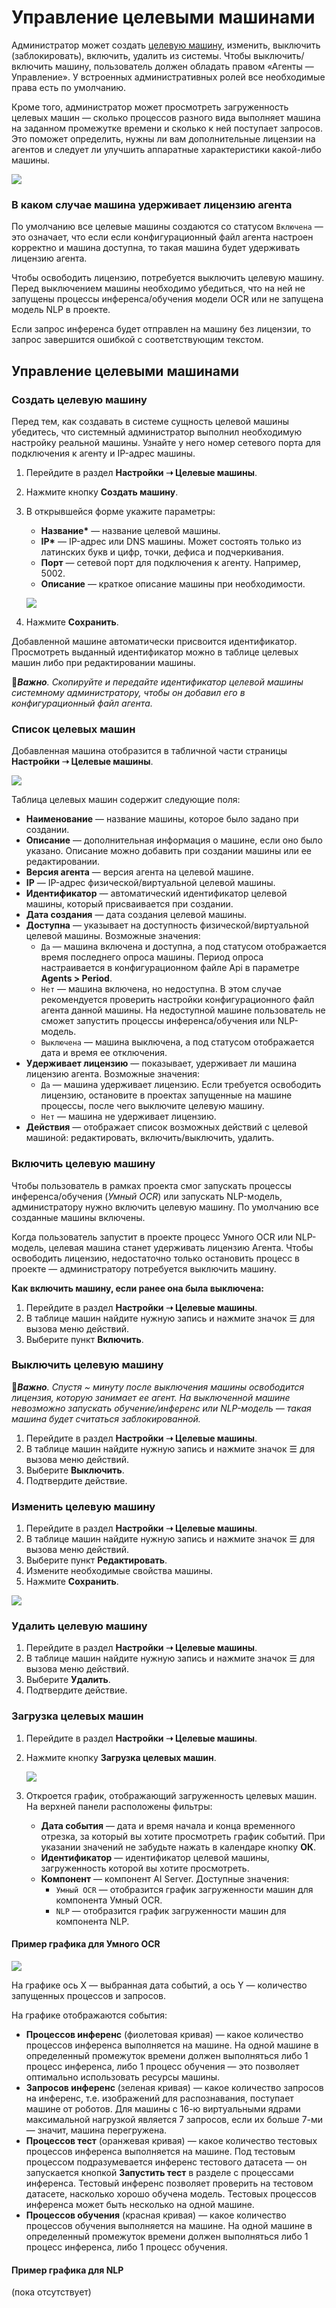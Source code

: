# Управление целевыми машинами

Администратор может создать [целевую машину](https://docs.primo-rpa.ru/primo-rpa/primo-rpa-ai-server/glossary#celevaya-mashina), изменить, выключить (заблокировать), включить, удалить из системы. Чтобы выключить/включить машину, пользователь должен обладать правом «Агенты — Управление». У встроенных административных ролей все необходимые права есть по умолчанию.

Кроме того, администратор может просмотреть загруженность целевых машин — сколько процессов разного вида выполняет машина на заданном промежутке времени и сколько к ней поступает запросов. Это поможет определить, нужны ли вам дополнительные лицензии на агентов и следует ли улучшить аппаратные характеристики какой-либо машины.

![](<../../../.gitbook/assets1/primo-ai/admin/machines-main.png>)

### В каком случае машина удерживает лицензию агента

По умолчанию все целевые машины создаются со статусом `Включена` — это означает, что если если конфигурационный файл агента настроен корректно и машина доступна, то такая машина будет удерживать лицензию агента. 

Чтобы освободить лицензию, потребуется выключить целевую машину. Перед выключением машины необходимо убедиться, что на ней не запущены процессы инференса/обучения модели OCR или не запущена модель NLP в проекте. 

Если запрос инференса будет отправлен на машину без лицензии, то запрос завершится ошибкой с соответствующим текстом.



## Управление целевыми машинами

### Создать целевую машину

Перед тем, как создавать в системе сущность целевой машины убедитесь, что системный администратор выполнил необходимую настройку реальной машины. Узнайте у него номер сетевого порта для подключения к агенту и IP-адрес машины.

1. Перейдите в раздел **Настройки ➝ Целевые машины**. 
1. Нажмите кнопку **Создать машину**.
1. В открывшейся форме укажите параметры:
   * **Название\*** — название целевой машины.
   * **IP\*** — IP-адрес или DNS машины. Может состоять только из латинских букв и цифр, точки, дефиса и подчеркивания.
   * **Порт** — сетевой порт для подключения к агенту. Например, 5002.
   * **Описание** — краткое описание машины при необходимости.

   ![](<../../../.gitbook/assets1/primo-ai/admin/create-agent-machine.png>)
   
1. Нажмите **Сохранить**.


Добавленной машине автоматически присвоится идентификатор. Просмотреть выданный идентификатор можно в таблице целевых машин либо при редактировании машины.

:large_orange_diamond:***Важно**. Скопируйте и передайте идентификатор целевой машины системному администратору, чтобы он добавил его в конфигурационный файл агента.*


### Список целевых машин

Добавленная машина отобразится в табличной части страницы **Настройки ➝ Целевые машины**. 

![](<../../../.gitbook/assets1/primo-ai/admin/agents-table.png>)

Таблица целевых машин содержит следующие поля:
* **Наименование** — название машины, которое было задано при создании.
* **Описание** — дополнительная информация о машине, если оно было указано. Описание можно добавить при создании машины или ее редактировании.
* **Версия агента** — версия агента на целевой машине.
* **IP** — IP-адрес физической/виртуальной целевой машины.
* **Идентификатор** — автоматический идентификатор целевой машины, который присваивается при создании.
* **Дата создания** — дата создания целевой машины.
* **Доступна** — указывает на доступность физической/виртуальной целевой машины. Возможные значения:
    * `Да` — машина включена и доступна, а под статусом отображается время последнего опроса машины. Период опроса настраивается в конфигурационном файле Api в параметре **Agents > Period**.
    * `Нет` — машина включена, но недоступна. В этом случае рекомендуется проверить настройки конфигурационного файл агента данной машины. На недоступной машине пользователь не сможет запустить процессы инференса/обучения или NLP-модель.
    * `Выключена` — машина выключена, а под статусом отображается дата и время ее отключения. 
* **Удерживает лицензию** — показывает, удерживает ли машина лицензию агента. Возможные значения:
  * `Да` — машина удерживает лицензию. Если требуется освободить лицензию, остановите в проектах запущенные на машине процессы, после чего выключите целевую машину.
  * `Нет` — машина не удерживает лицензию.
* **Действия** — отображает список возможных действий с целевой машиной: редактировать, включить/выключить, удалить.


### Включить целевую машину

Чтобы пользователь в рамках проекта смог запускать процессы инференса/обучения (*Умный OCR*) или запускать NLP-модель, администратору нужно включить целевую машину. По умолчанию все созданные машины включены. 

Когда пользователь запустит в проекте процесс Умного OCR или NLP-модель, целевая машина станет удерживать лицензию Агента. Чтобы освободить лицензию, недостаточно только остановить процесс в проекте — администратору потребуется выключить машину.

**Как включить машину, если ранее она была выключена:**

1. Перейдите в раздел **Настройки ➝ Целевые машины**.
2. В таблице машин найдите нужную запись и нажмите значок ☰ для вызова меню действий.
3. Выберите пункт **Включить**.


### Выключить целевую машину
:large_orange_diamond:***Важно**. Спустя ~ минуту после выключения машины освободится лицензия, которую занимает ее агент. На выключенной машине невозможно запускать обучение/инференс или NLP-модель — такая машина будет считаться заблокированной.*

1. Перейдите в раздел **Настройки ➝ Целевые машины**.
2. В таблице машин найдите нужную запись и нажмите значок ☰ для вызова меню действий.
3. Выберите **Выключить**.
4. Подтвердите действие.


### Изменить целевую машину

1. Перейдите в раздел **Настройки ➝ Целевые машины**.
2. В таблице машин найдите нужную запись и нажмите значок ☰ для вызова меню действий.
3. Выберите пункт **Редактировать**.
4. Измените необходимые свойства машины.
5. Нажмите **Сохранить**.

![](<../../../.gitbook/assets1/primo-ai/admin/edit-agent-machine.png>)


### Удалить целевую машину

1. Перейдите в раздел **Настройки ➝ Целевые машины**.
2. В таблице машин найдите нужную запись и нажмите значок ☰ для вызова меню действий.
3. Выберите **Удалить**.
4. Подтвердите действие.

### Загрузка целевых машин

1. Перейдите в раздел **Настройки ➝ Целевые машины**.
1. Нажмите кнопку **Загрузка целевых машин**.

   ![](<../../../.gitbook/assets1/primo-ai/admin/macnines-graph-button.png>)

1. Откроется график, отображающий загруженность целевых машин. На верхней панели расположены фильтры:
   * **Дата события** — дата и время начала и конца временного отрезка, за который вы хотите просмотреть график событий. При указании значений не забудьте нажать в календаре кнопку **ОК**.
   * **Идентификатор** — идентификатор целевой машины, загруженность которой вы хотите просмотреть. 
   * **Компонент** — компонент AI Server. Доступные значения:
     * `Умный OCR` — отобразится график загруженности машин для компонента Умный OCR. 
     * `NLP` — отобразится график загруженности машин для компонента NLP. 

#### Пример графика для Умного OCR


   ![](<../../../.gitbook/assets1/primo-ai/admin/macnines-graph.png>)

   На графике ось X — выбранная дата событий, а ось Y — количество запущенных процессов и запросов.

   На графике отображаются события:
   * **Процессов инференс** (фиолетовая кривая) — какое количество процессов инференса выполняется на машине. На одной машине в определенный промежуток времени должен выполняться либо 1 процесс инференса, либо 1 процесс обучения — это позволяет оптимально использовать ресурсы машины.
   * **Запросов инференс** (зеленая кривая) — какое количество запросов на инференс, т.е. изображений для распознавания, поступает машине от роботов. Для машины с 16-ю виртуальными ядрами максимальной нагрузкой является 7 запросов, если их больше 7-ми — значит, машина перегружена. 
   * **Процессов тест** (оранжевая кривая) — какое количество тестовых процессов инференса выполняется на машине. Под тестовым процессом подразумевается инференс тестового датасета — он запускается кнопкой **Запустить тест** в разделе с процессами инференса. Тестовый инференс позволяет проверить на тестовом датасете, насколько хорошо обучена модель. Тестовых процессов инференса может быть несколько на одной машине.
   * **Процессов обучения** (красная кривая) — какое количество процессов обучения выполняется на машине. На одной машине в определенный промежуток времени должен выполняться либо 1 процесс инференса, либо 1 процесс обучения.


#### Пример графика для NLP

(пока отсутствует)
